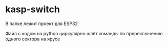 # kasp-switch

В папке лежит проект для ESP32

Файл с кодом на python циркулярно шлёт команды по пререключению одного сектора на ярусе